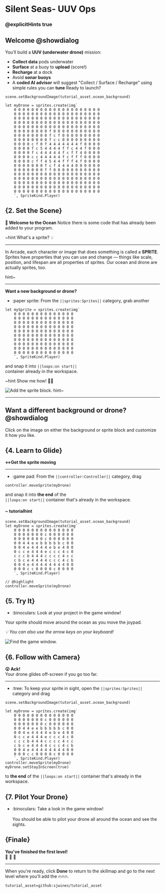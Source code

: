 # Silent Seas- UUV Ops
### @explicitHints true

## Welcome @showdialog
You’ll build a **UUV (underwater drone)** mission:
- **Collect data** pods underwater
- **Surface** at a buoy to **upload** (score!)
- **Recharge** at a dock
- Avoid **sonar buoys**
- A **coded AI advisor** will suggest "Collect / Surface / Recharge" using simple rules you can **tune**
Ready to launch?

```template
scene.setBackgroundImage(tutorial_asset.ocean_background)

let myDrone = sprites.create(img`
    0 0 0 0 0 0 0 0 0 0 0 0 0 0 0 0 0 0 0 0
    0 0 0 0 0 0 0 0 0 0 0 0 0 0 0 0 0 0 0 0
    0 0 0 0 0 0 0 0 0 0 0 0 0 0 0 0 0 0 0 0
    0 0 0 0 0 0 0 0 0 0 0 0 0 0 0 0 0 0 0 0
    0 0 0 0 0 0 0 0 0 0 0 0 0 0 0 0 0 0 0 0
    0 0 0 0 0 0 0 0 f 0 0 0 0 0 0 0 0 0 0 0
    0 0 0 0 0 0 0 0 f c f 0 0 0 0 0 0 0 0 0
    0 0 0 0 0 0 0 0 f c c 0 0 0 0 0 0 0 0 0
    0 0 0 0 c f 0 f 4 4 4 4 4 4 4 f 0 0 0 0
    0 0 0 0 f c 5 4 4 4 4 f f c 4 4 f 0 0 0
    0 0 0 0 f c 4 4 4 4 4 f c f f 4 0 0 0 0
    0 0 0 0 c c 4 4 4 4 4 f c f f f 0 0 0 0
    0 0 0 0 c f f 4 5 4 4 f f f 4 f 0 0 0 0
    0 0 0 0 0 0 0 f c f 4 4 4 4 0 0 0 0 0 0
    0 0 0 0 0 0 0 f f 0 0 0 0 0 0 0 0 0 0 0
    0 0 0 0 0 0 0 0 0 0 0 0 0 0 0 0 0 0 0 0
    0 0 0 0 0 0 0 0 0 0 0 0 0 0 0 0 0 0 0 0
    0 0 0 0 0 0 0 0 0 0 0 0 0 0 0 0 0 0 0 0
    0 0 0 0 0 0 0 0 0 0 0 0 0 0 0 0 0 0 0 0
    0 0 0 0 0 0 0 0 0 0 0 0 0 0 0 0 0 0 0 0
    `, SpriteKind.Player)
```

## {2. Set the Scene}
**🌊 Welcome to the Ocean**
Notice there is some code that has already been added to your program. 


~hint What's a sprite? 💡

---

In Arcade, each character or image that does something is called a **SPRITE**.
Sprites have properties that you can use and change — things like scale, position, and lifespan are all properties of sprites.
Our ocean and drone are actually sprites, too.

hint~

---

**Want a new background or drone?**

- :paper sprite: From the ``||sprites:Sprites||`` category, grab another <br/>
```block
let mySprite = sprites.create(img`
    0 0 0 0 0 0 0 0 0 0 0 0 0 0
    0 0 0 0 0 0 0 0 0 0 0 0 0 0
    0 0 0 0 0 0 0 0 0 0 0 0 0 0
    0 0 0 0 0 0 0 0 0 0 0 0 0 0
    0 0 0 0 0 0 0 0 0 0 0 0 0 0
    0 0 0 0 0 0 0 0 0 0 0 0 0 0
    0 0 0 0 0 0 0 0 0 0 0 0 0 0
    0 0 0 0 0 0 0 0 0 0 0 0 0 0
    0 0 0 0 0 0 0 0 0 0 0 0 0 0
    0 0 0 0 0 0 0 0 0 0 0 0 0 0
    `, SpriteKind.Player)
```
and snap it into ``||loops:on start||`` <br/>
container already in the workspace.  <br/>

~hint Show me how! 🕵🏽

![Add the sprite block.](/static/skillmap/mole/add-sprite.gif "Add a sprite to your game.")
hint~

---

## Want a different background or drone? @showdialog
Click on the image on either the background or sprite block and customize it how you like. <br/>

## {4. Learn to Glide}

**↔Get the sprite moving**

---

- :game pad: From the ``||controller:Controller||`` category, drag <br/>
```block
controller.moveSprite(myDrone)
```
and snap it into **the end** of the <br/>
``||loops:on start||``
container that's already in the workspace.

#### ~ tutorialhint
```blocks
scene.setBackgroundImage(tutorial_asset.ocean_background)
let myDrone = sprites.create(img`
    0 0 0 0 0 0 0 0 0 0 0 0 0 0
    0 0 0 0 0 0 0 c 0 0 0 0 0 0
    0 0 0 0 0 0 0 c 0 0 0 0 0 0
    0 0 4 4 e e b b b b b c 0 0
    0 0 4 e 4 4 4 4 e b e 4 0 0
    0 c c e 4 4 4 e c c c 4 c 0
    c c c b 4 4 4 c c c c 4 c c
    c b c e 4 4 4 4 c c c 4 c b
    0 0 4 e 4 4 4 4 4 4 4 4 0 0
    0 0 0 c c 0 0 0 0 c 0 0 0 0
    `, SpriteKind.Player)

// @highlight
controller.moveSprite(myDrone)
```

## {5. Try It}

- :binoculars: Look at your project in the game window!


Your sprite should move around the ocean as you move the joypad.

_💡 You can also use the arrow keys on your keyboard!_


![Find the game window.](/static/skillmap/forest/game.png "The game window is in the lower corner.")

## {6. Follow with Camera}

**😮 Ack!**<br/>
Your drone glides off-screen if you go too far.

---

- :tree:  To keep your sprite in sight, open the  ``||sprites:Sprites||`` category and drag <br/>

```blocks
scene.setBackgroundImage(tutorial_asset.ocean_background)

let myDrone = sprites.create(img`
    0 0 0 0 0 0 0 0 0 0 0 0 0 0
    0 0 0 0 0 0 0 c 0 0 0 0 0 0
    0 0 0 0 0 0 0 c 0 0 0 0 0 0
    0 0 4 4 e e b b b b b c 0 0
    0 0 4 e 4 4 4 4 e b e 4 0 0
    0 c c e 4 4 4 e c c c 4 c 0
    c c c b 4 4 4 c c c c 4 c c
    c b c e 4 4 4 4 c c c 4 c b
    0 0 4 e 4 4 4 4 4 4 4 4 0 0
    0 0 0 c c 0 0 0 0 c 0 0 0 0
    `, SpriteKind.Player)
controller.moveSprite(myDrone)
myDrone.setStayInScreen(true)
```

to **the end** of the 
``||loops:on start||``
container that's already in the workspace.

## {7. Pilot Your Drone}

- :binoculars: Take a look in the game window! <br/><br/>
You should be able to pilot your drone all around the ocean and see the sights.



## {Finale}

**You've finished the first level!**<br/>
👏 👏 👏

---

When you're ready, click **Done** to return to the skillmap and go to the next level
where you'll add the 🔥🔥🔥.


```package
tutorial_asset=github:sjwines/tutorial_asset

```
